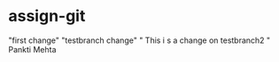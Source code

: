# assign-git
"first change"
"testbranch change"
" This  i s  a change on  testbranch2 " 
Pankti Mehta

